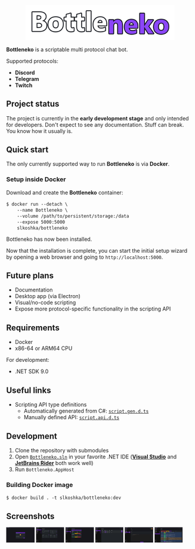 <div align="center">
    <img src="docs/assets/logo.png" width="400px"></img>
</div>

**Bottleneko** is a scriptable multi protocol chat bot.

Supported protocols:
* **Discord**
* **Telegram**
* **Twitch**

## Project status

The project is currently in the **early development stage** and only intended for developers. Don't expect to see any documentation. Stuff can break. You know how it usually is.

## Quick start

The only currently supported way to run **Bottleneko** is via **Docker**.

### Setup inside Docker

Download and create the **Bottleneko** container:

```shell
$ docker run --detach \
    --name Bottleneko \
    --volume /path/to/persistent/storage:/data
    --expose 5000:5000
    slkoshka/bottleneko
```

Bottleneko has now been installed.

Now that the installation is complete, you can start the initial setup wizard by opening a web browser and going to `http://localhost:5000`.

## Future plans

* Documentation
* Desktop app (via Electron)
* Visual/no-code scripting
* Expose more protocol-specific functionality in the scripting API

## Requirements

* Docker
* x86-64 or ARM64 CPU

For development:
* .NET SDK 9.0

## Useful links

* Scripting API type definitions
    * Automatically generated from C#: [`script.gen.d.ts`](Bottleneko.Client/src/features/scripts/script.gen.d.ts)
    * Manually defined API: [`script.api.d.ts`](Bottleneko.Client/src/features/scripts/script.api.d.ts)

## Development

1. Clone the repository with submodules
2. Open [`Bottleneko.sln`](Bottleneko.sln) in your favorite .NET IDE ([**Visual Studio**](https://visualstudio.microsoft.com/) and [**JetBrains Rider**](https://www.jetbrains.com/rider/) both work well)
3. Run `Bottleneko.AppHost`

### Building Docker image

```shell
$ docker build . -t slkoshka/bottleneko:dev
```

## Screenshots

<a href="docs/assets/screenshot1.png"><img src="docs/assets/screenshot1.png" width="15%"></img></a>
<a href="docs/assets/screenshot2.png"><img src="docs/assets/screenshot2.png" width="15%"></img></a>
<a href="docs/assets/screenshot3.png"><img src="docs/assets/screenshot3.png" width="15%"></img></a>
<a href="docs/assets/screenshot4.png"><img src="docs/assets/screenshot4.png" width="15%"></img></a>
<a href="docs/assets/screenshot5.png"><img src="docs/assets/screenshot5.png" width="15%"></img></a>
<a href="docs/assets/screenshot6.png"><img src="docs/assets/screenshot6.png" width="15%"></img></a>

